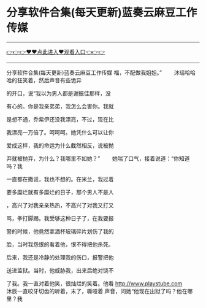 # 分享软件合集(每天更新)蓝奏云麻豆工作传媒

<hr/><a href="https://github.com/sikiuc/genj/issues/1">👉👉👉♥♥点此进入♥观看入口👈👉👉</a><hr/>

分享软件合集(每天更新)蓝奏云麻豆工作传媒
福，不配做我姐姐。”
　　沐瑶哈哈哈的狂笑着，然后声音有些诡异

的开口，说“我以为男人都是谢振佳那样，没

有心的。你是我亲弟弟，我怎么会害你。我就

是想不通，乔紫伊还没我漂亮，不过，现在比

我漂亮一万倍了。呵呵呵。她凭什么可以让你

爱成这样，我的命运为什么截然相反，说被抛

弃就被抛弃，为什么？我哪里不如她？”
　　她喘了口气，接着说道：“你知道吗？我

一直都在撒谎，我也不想的。在米兰，我过着

要多糜烂就有多糜烂的日子，那个男人不是人

，高兴了对我亲亲热热，不高兴了对我又打又

骂，拳打脚踢。我受够这种日子了，在我要报

警的时候，他竟然拿酒杯玻璃碎片划伤了我的

脸，当时我怨恨的看着他，恨不得把他杀死。

后来，我还是冷静的处理我的伤口，报警把他

送进监狱。当时，他威胁我，出来后绝对饶不

了我。我一直对着他笑，很灿烂的笑着。他看
http://www.playstube.com
　　沐辰一直咬牙切齿的听着，末了，嘶哑着
声音，问她“他现在出狱了吗？他在哪里？我
